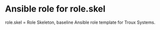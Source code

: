 # Ansible role for role.skel

role.skel = Role Skeleton, baseline Ansible role template for Troux Systems.




